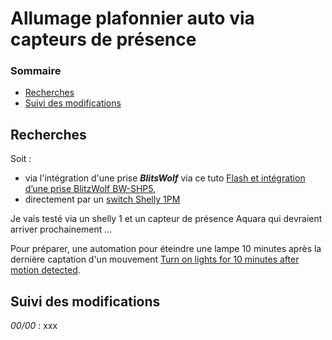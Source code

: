 # Allumage plafonnier auto via capteurs de présence

### Sommaire

- [Recherches](#recherches)
- [Suivi des modifications](#suivi-des-modifications)

## Recherches

Soit :

- via l'intégration d'une prise ***BlitsWolf*** via ce tuto [Flash et intégration d’une prise BlitzWolf BW-SHP5](https://forum.hacf.fr/t/flash-et-integration-dune-prise-blitzwolf-bw-shp5/1034),
- directement par un [switch Shelly 1PM](https://shop.shelly.cloud/shelly-1pm-wifi-smart-home-automation-1)

Je vais testé via un shelly 1 et un capteur de présence Aquara qui devraient arriver prochainement ...

Pour préparer, une automation pour éteindre une lampe 10 minutes après la dernière captation d'un mouvement [Turn on lights for 10 minutes after motion detected](https://www.home-assistant.io/cookbook/turn_on_light_for_10_minutes_when_motion_detected/).

## Suivi des modifications

*00/00* : xxx
